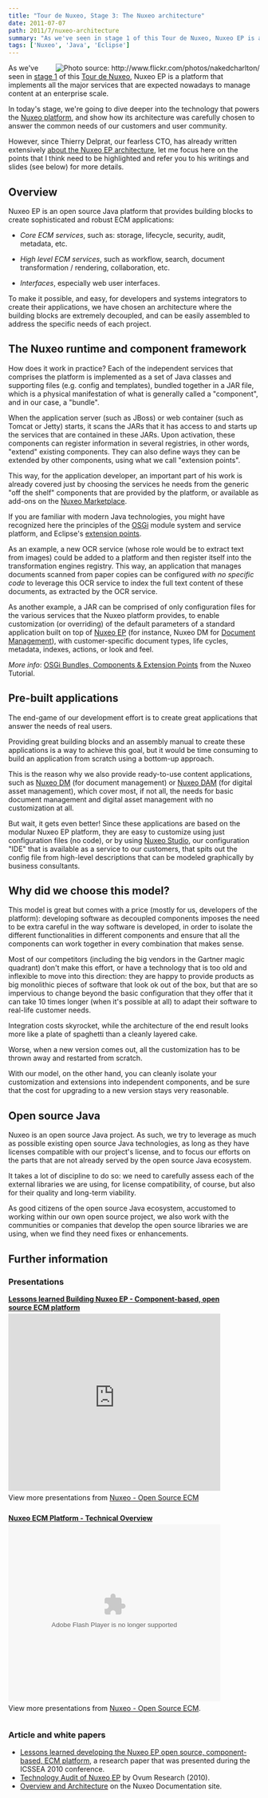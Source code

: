 ```yaml
---
title: "Tour de Nuxeo, Stage 3: The Nuxeo architecture"
date: 2011-07-07
path: 2011/7/nuxeo-architecture
summary: "As we've seen in stage 1 of this Tour de Nuxeo, Nuxeo EP is a platform that implements all the major services that are expected nowadays to manage content at an enterprise scale."
tags: ['Nuxeo', 'Java', 'Eclipse']
---
```


<img class="asset asset-image at-xid-6a010536291c30970b0154338b67f6970c" style="float: right; margin-left: 5px;" title="Photo source: http://www.flickr.com/photos/nakedcharlton/" src="/images/6a010536291c30970b0154338b67f6970c-800wi.png"> 
As we've seen in <a href="/blog/2011/07/why-manage-content/">stage 1</a> of this <a href="/blog/2011/07/introducing-2011-tour-nuxeo/">Tour de Nuxeo</a>, Nuxeo EP is a platform that implements all the major services that are expected nowadays to manage content at an enterprise scale.

In today's stage, we're going to dive deeper into the technology that powers the <a href="http://www.nuxeo.com/en/products/enterprise-platform">Nuxeo platform</a>, and show how its architecture was carefully chosen to answer the common needs of our customers and user community.

However, since Thierry Delprat, our fearless CTO, has already written extensively <a href="http://doc.nuxeo.com/display/NXDOC/Overview+and+Architecture">about the Nuxeo EP architecture</a>, let me focus here on the points that I think need to be highlighted and refer you to his writings and slides (see below) for more details.

<!-- more -->

<h2>Overview</h2>

<p>Nuxeo EP is an open source Java platform that provides building blocks to create sophisticated and robust ECM applications:</p>

<ul>

<li><p><em>Core ECM services</em>, such as: storage, lifecycle, security, audit, metadata, etc.</p></li>

<li><p><em>High level ECM services</em>, such as workflow, search, document transformation / rendering, collaboration, etc.</p></li>

<li><p><em>Interfaces</em>, especially web user interfaces.</p></li>

</ul>

<p>To make it possible, and easy, for developers and systems integrators to create their applications, we have chosen an architecture where the building blocks are extremely decoupled, and can be easily assembled to address the specific needs of each project.</p>

<h2>The Nuxeo runtime and component framework</h2>

<p>How does it work in practice? Each of the independent services that comprises the platform is implemented as a set of Java classes and supporting files (e.g. config and templates), bundled together in a JAR file, which is a physical manifestation of what is generally called a "component", and in our case, a "bundle".</p>

<p>When the application server (such as JBoss) or web container (such as Tomcat or Jetty) starts, it scans the JARs that it has access to and starts up the services that are contained in these JARs. Upon activation, these components can register information in several registries, in other words, "extend" existing components. They can also define ways they can be extended by other components, using what we call "extension points".</p>

<p>This way, for the application developer, an important part of his work is already covered just by choosing the services he needs from the generic "off the shelf" components that are provided by the platform, or available as add-ons on the <a href="https://connect.nuxeo.com/nuxeo/site/marketplace/product/all">Nuxeo Marketplace</a>. </p>

<p>If you are familiar with modern Java technologies, you might have recognized here the principles of the <a href="http://en.wikipedia.org/wiki/OSGi">OSGi</a> module system and service platform, and Eclipse's <a href="http://wiki.eclipse.org/FAQ_What_are_extensions_and_extension_points%3F">extension points</a>.</p>

<p>As an example, a new OCR service (whose role would be to extract text from images) could be added to a platform and then register itself into the transformation engines registry. This way, an application that manages documents scanned from paper copies can be configured <em>with no specific code</em> to leverage this OCR service to index the full text content of these documents, as extracted by the OCR service.</p>

<p>As another example, a JAR can be comprised of only configuration files for the various services that the Nuxeo platform provides, to enable customization (or overriding) of the default parameters of a standard application built on top of <a href="http://www.nuxeo.com/en/products/enterprise-platform">Nuxeo EP</a> (for instance, Nuxeo DM for <a href="http://www.nuxeo.com/en/products/document-management">Document Management</a>), with customer-specific document types, life cycles, metadata, indexes, actions, or look and feel. </p>

<p><em>More info</em>: <a href="http://community.nuxeo.com/static/book-draft/osgi2.html">OSGi Bundles, Components &amp; Extension Points</a> from the Nuxeo Tutorial.</p>

<h2>Pre-built applications</h2>

<p>The end-game of our development effort is to create great applications that answer the needs of real users. </p>

<p>Providing great building blocks and an assembly manual to create these applications is a way to achieve this goal, but it would be time consuming to build an application from scratch using a bottom-up approach.</p>

<p>This is the reason why we also provide ready-to-use content applications, such as <a href="http://www.nuxeo.com/en/products/document-management">Nuxeo DM</a> (for document management) or <a href="http://www.nuxeo.com/en/products/dam">Nuxeo DAM</a> (for digital asset management), which cover most, if not all, the needs for basic document management and digital asset management with no customization at all.</p>

<p>But wait, it gets even better! Since these applications are based on the modular Nuxeo EP platform, they are easy to customize using just configuration files (no code), or by using <a href="http://www.nuxeo.com/en/products/studio">Nuxeo Studio</a>, our configuration "IDE" that is available as a service to our customers, that spits out the config file from high-level descriptions that can be modeled graphically by business consultants.</p>

<h2>Why did we choose this model?</h2>

<p>This model is great but comes with a price (mostly for us, developers of the platform): developing software as decoupled components imposes the need to be extra careful in the way software is developed, in order to isolate the different functionalities in different components and ensure that all the components can work together in every combination that makes sense.</p>

<p>Most of our competitors (including the big vendors in the Gartner magic quadrant) don't make this effort, or have a technology that is too old and inflexible to move into this direction: they are happy to provide products as big monolithic pieces of software that look ok out of the box, but that are so impervious to change beyond the basic configuration that they offer that it can take 10 times longer (when it's possible at all) to adapt their software to real-life customer needs.</p>

<p>Integration costs skyrocket, while the architecture of the end result looks more like a plate of spaghetti than a cleanly layered cake. </p>

<p>Worse, when a new version comes out, all the customization has to be thrown away and restarted from scratch. </p>

<p>With our model, on the other hand, you can cleanly isolate your customization and extensions into independent components, and be sure that the cost for upgrading to a new version stays very reasonable.</p>

<h2>Open source Java</h2>

<p>Nuxeo is an open source Java project. As such, we try to leverage as much as possible existing open source Java technologies, as long as they have licenses compatible with our project's license, and to focus our efforts on the parts that are not already served by the open source Java ecosystem.</p>

<p>It takes a lot of discipline to do so: we need to carefully assess each of the external libraries we are using, for license compatibility, of course, but also for their quality and long-term viability.</p>

<p>As good citizens of the open source Java ecosystem, accustomed to working within our own open source project, we also work with the communities or companies that develop the open source libraries we are using, when we find they need fixes or enhancements.</p>

<h2>Further information</h2>

<h3>Presentations</h3>

<div style="width:425px" id="__ss_6079337"> <strong style="display:block;margin:12px 0 4px"><a href="http://www.slideshare.net/nuxeo/lessons-learned-building-nuxeo-ep-componentbase-open-source-ecm-platform" title="Lessons learned Building Nuxeo EP - Component-based, open source ECM platform" target="_blank">Lessons learned Building Nuxeo EP - Component-based, open source ECM platform</a></strong> <iframe src="http://www.slideshare.net/slideshow/embed_code/6079337" width="425" height="355" frameborder="0" marginwidth="0" marginheight="0" scrolling="no"></iframe> <div style="padding:5px 0 12px"> View more presentations from <a href="http://www.slideshare.net/nuxeo" target="_blank">Nuxeo - Open Source ECM</a> </div> </div>

<div style="width:425px" id="__ss_8531495"><strong style="display:block;margin:12px 0 4px"><a href="http://www.slideshare.net/nuxeo/nuxeo-ecm-platform-technical-overview" title="Nuxeo ECM Platform - Technical Overview">Nuxeo ECM Platform - Technical Overview</a></strong><object id="__sse8531495" width="425" height="355"><param name="movie" value="http://static.slidesharecdn.com/swf/ssplayer2.swf?doc=nuxeo-ep-technical-overview-110707052815-phpapp01&stripped_title=nuxeo-ecm-platform-technical-overview&userName=nuxeo" /><param name="allowFullScreen" value="true"/><param name="allowScriptAccess" value="always"/><embed name="__sse8531495" src="http://static.slidesharecdn.com/swf/ssplayer2.swf?doc=nuxeo-ep-technical-overview-110707052815-phpapp01&stripped_title=nuxeo-ecm-platform-technical-overview&userName=nuxeo" type="application/x-shockwave-flash" allowscriptaccess="always" allowfullscreen="true" width="425" height="355"></embed></object><div style="padding:5px 0 12px">View more presentations from <a href="http://www.slideshare.net/nuxeo">Nuxeo - Open Source ECM</a>.</div></div>

<h3>Article and white papers</h3>

<ul>

<li><a href="/blog/2010/12/software-engineering-paper-lessons-learned-developing-nuxeo-ep-open-source-component-based-ecm-platform/">Lessons learned developing the Nuxeo EP open source, component-based, ECM platform</a>, a research paper that was presented during the ICSSEA 2010 conference.</li>

<li><a href="/assets/pdf/ovum-audit-nuxeo-5.3.pdf">Technology Audit of Nuxeo EP</a> by Ovum Research (2010).</li>

<li><a href="http://doc.nuxeo.com/display/NXDOC/Overview+and+Architecture">Overview and Architecture</a> on the Nuxeo Documentation site.</li>

</ul>




